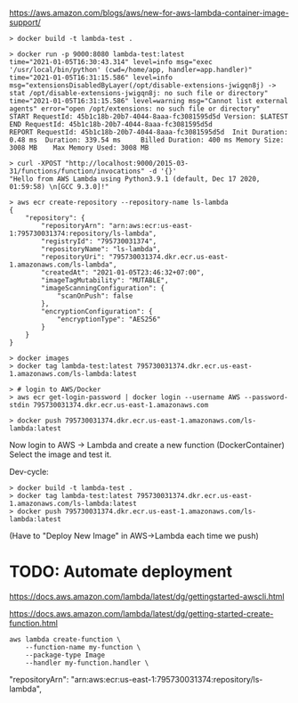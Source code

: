 https://aws.amazon.com/blogs/aws/new-for-aws-lambda-container-image-support/

```
> docker build -t lambda-test .

> docker run -p 9000:8080 lambda-test:latest
time="2021-01-05T16:30:43.314" level=info msg="exec '/usr/local/bin/python' (cwd=/home/app, handler=app.handler)"
time="2021-01-05T16:31:15.586" level=info msg="extensionsDisabledByLayer(/opt/disable-extensions-jwigqn8j) -> stat /opt/disable-extensions-jwigqn8j: no such file or directory"
time="2021-01-05T16:31:15.586" level=warning msg="Cannot list external agents" error="open /opt/extensions: no such file or directory"
START RequestId: 45b1c18b-20b7-4044-8aaa-fc3081595d5d Version: $LATEST
END RequestId: 45b1c18b-20b7-4044-8aaa-fc3081595d5d
REPORT RequestId: 45b1c18b-20b7-4044-8aaa-fc3081595d5d  Init Duration: 0.48 ms  Duration: 339.54 ms     Billed Duration: 400 ms Memory Size: 3008 MB    Max Memory Used: 3008 MB

> curl -XPOST "http://localhost:9000/2015-03-31/functions/function/invocations" -d '{}'
"Hello from AWS Lambda using Python3.9.1 (default, Dec 17 2020, 01:59:58) \n[GCC 9.3.0]!"

> aws ecr create-repository --repository-name ls-lambda
{
    "repository": {
        "repositoryArn": "arn:aws:ecr:us-east-1:795730031374:repository/ls-lambda",
        "registryId": "795730031374",
        "repositoryName": "ls-lambda",
        "repositoryUri": "795730031374.dkr.ecr.us-east-1.amazonaws.com/ls-lambda",
        "createdAt": "2021-01-05T23:46:32+07:00",
        "imageTagMutability": "MUTABLE",
        "imageScanningConfiguration": {
            "scanOnPush": false
        },
        "encryptionConfiguration": {
            "encryptionType": "AES256"
        }
    }
}

> docker images
> docker tag lambda-test:latest 795730031374.dkr.ecr.us-east-1.amazonaws.com/ls-lambda:latest

> # login to AWS/Docker
> aws ecr get-login-password | docker login --username AWS --password-stdin 795730031374.dkr.ecr.us-east-1.amazonaws.com

> docker push 795730031374.dkr.ecr.us-east-1.amazonaws.com/ls-lambda:latest
```

Now login to AWS -> Lambda and create a new function (DockerContainer)
Select the image and test it.

Dev-cycle:
```
> docker build -t lambda-test .
> docker tag lambda-test:latest 795730031374.dkr.ecr.us-east-1.amazonaws.com/ls-lambda:latest
> docker push 795730031374.dkr.ecr.us-east-1.amazonaws.com/ls-lambda:latest
```
(Have to "Deploy New Image" in AWS->Lambda each time we push)


# TODO: Automate deployment

https://docs.aws.amazon.com/lambda/latest/dg/gettingstarted-awscli.html

https://docs.aws.amazon.com/lambda/latest/dg/getting-started-create-function.html

```
aws lambda create-function \
    --function-name my-function \
    --package-type Image
    --handler my-function.handler \
```
"repositoryArn": "arn:aws:ecr:us-east-1:795730031374:repository/ls-lambda",

